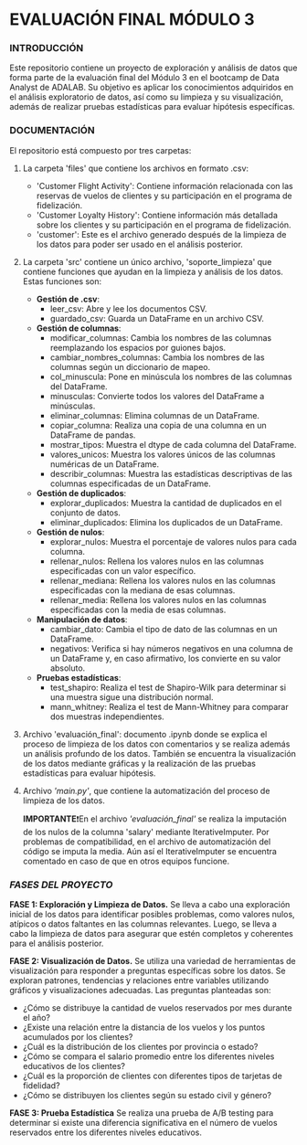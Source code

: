 # **EVALUACIÓN FINAL MÓDULO 3**

### **INTRODUCCIÓN**

Este repositorio contiene un proyecto de exploración y análisis de datos que forma parte de la evaluación final del Módulo 3 en el bootcamp de Data Analyst de ADALAB. Su objetivo es aplicar los conocimientos adquiridos en el análisis exploratorio de datos, así como su limpieza y su visualización, además de realizar pruebas estadísticas para evaluar hipótesis específicas.

### **DOCUMENTACIÓN**

El repositorio está compuesto por tres carpetas:

1. La carpeta 'files' que contiene los archivos en formato .csv:
    - 'Customer Flight Activity': Contiene información relacionada con las reservas de vuelos de clientes y su participación en el programa de fidelización.
    - 'Customer Loyalty History': Contiene información más detallada sobre los clientes y su participación en el programa de fidelización.
    - 'customer': Este es el archivo generado después de la limpieza de los datos para poder ser usado en el análisis posterior.

2. La carpeta 'src' contiene un único archivo, 'soporte_limpieza' que contiene funciones que ayudan en la limpieza y análisis de los datos. Estas funciones son:
    - **Gestión de .csv**:
        - leer_csv: Abre y lee los documentos CSV.
        - guardado_csv: Guarda un DataFrame en un archivo CSV.
    - **Gestión de columnas**:
        - modificar_columnas: Cambia los nombres de las columnas reemplazando los espacios por guiones bajos.
        - cambiar_nombres_columnas: Cambia los nombres de las columnas según un diccionario de mapeo.
        - col_minuscula: Pone en minúscula los nombres de las columnas del DataFrame.
        - minusculas: Convierte todos los valores del DataFrame a minúsculas.
        - eliminar_columnas: Elimina columnas de un DataFrame.
        - copiar_columna: Realiza una copia de una columna en un DataFrame de pandas.
        - mostrar_tipos: Muestra el dtype de cada columna del DataFrame.
        - valores_unicos: Muestra los valores únicos de las columnas numéricas de un DataFrame.
        - describir_columnas: Muestra las estadísticas descriptivas de las columnas especificadas de un DataFrame.
    - **Gestión de duplicados**:
        - explorar_duplicados: Muestra la cantidad de duplicados en el conjunto de datos.
        - eliminar_duplicados: Elimina los duplicados de un DataFrame.
    - **Gestión de nulos**:
        - explorar_nulos: Muestra el porcentaje de valores nulos para cada columna.
        - rellenar_nulos: Rellena los valores nulos en las columnas especificadas con un valor específico.
        - rellenar_mediana: Rellena los valores nulos en las columnas especificadas con la mediana de esas columnas.
        - rellenar_media: Rellena los valores nulos en las columnas especificadas con la media de esas columnas.
    - **Manipulación de datos**:
        - cambiar_dato: Cambia el tipo de dato de las columnas en un DataFrame.
        - negativos: Verifica si hay números negativos en una columna de un DataFrame y, en caso afirmativo, los convierte en su valor absoluto.
    - **Pruebas estadísticas**:
        - test_shapiro: Realiza el test de Shapiro-Wilk para determinar si una muestra sigue una distribución normal.
        - mann_whitney: Realiza el test de Mann-Whitney para comparar dos muestras independientes.

3. Archivo 'evaluación_final': documento .ipynb donde se explica el proceso de limpieza de los datos con comentarios y se realiza además un análisis profundo de los datos. También se encuentra la visualización de los datos mediante gráficas y la realización de las pruebas estadísticas para evaluar hipótesis.

4. Archivo *'main.py'*, que contiene la automatización del proceso de limpieza de los datos.

    **IMPORTANTE**❗En el archivo *'evaluación_final'* se realiza la imputación de los nulos de la columna 'salary' mediante IterativeImputer. Por problemas de compatibilidad, en el archivo de automatización del código se imputa la media. Aún así el IterativeImputer se encuentra comentado en caso de que en otros equipos funcione.

### *FASES DEL PROYECTO*

**FASE 1: Exploración y Limpieza de Datos.**
Se lleva a cabo una exploración inicial de los datos para identificar posibles problemas, como valores nulos, atípicos o datos faltantes en las columnas relevantes. Luego, se lleva a cabo la limpieza de datos para asegurar que estén completos y coherentes para el análisis posterior.

**FASE 2: Visualización de Datos.**
Se utiliza una variedad de herramientas de visualización para responder a preguntas específicas sobre los datos. Se exploran patrones, tendencias y relaciones entre variables utilizando gráficos y visualizaciones adecuadas. Las preguntas planteadas son:

- ¿Cómo se distribuye la cantidad de vuelos reservados por mes durante el año?
- ¿Existe una relación entre la distancia de los vuelos y los puntos acumulados por los clientes?
- ¿Cuál es la distribución de los clientes por provincia o estado?
- ¿Cómo se compara el salario promedio entre los diferentes niveles educativos de los clientes?
- ¿Cuál es la proporción de clientes con diferentes tipos de tarjetas de fidelidad?
- ¿Cómo se distribuyen los clientes según su estado civil y género?


**FASE 3: Prueba Estadística**
Se realiza una prueba de A/B testing para determinar si existe una diferencia significativa en el número de vuelos reservados entre los diferentes niveles educativos.

    
        
        
